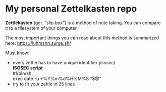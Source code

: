 # My personal Zettelkasten repo

**Zettlekasten** (ger. _"slip box"_) is a method of note taking. You can compare it to a filesystem of your computer.

The most important things you can read about this method is summarized here:
<https://luhmann.surge.sh/>


Must know:
* every zettle has to have unique identifier *(isosec)*
<br><b>ISOSEC script</b>
<br>#!/bin/sh
<br>exec date -u +%Y%m%d%H%M%S "$@"
* try to fit your zettle in 25 lines

    
